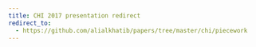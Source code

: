 ```yaml
---
title: CHI 2017 presentation redirect
redirect_to:
  - https://github.com/alialkhatib/papers/tree/master/chi/piecework
---
```

